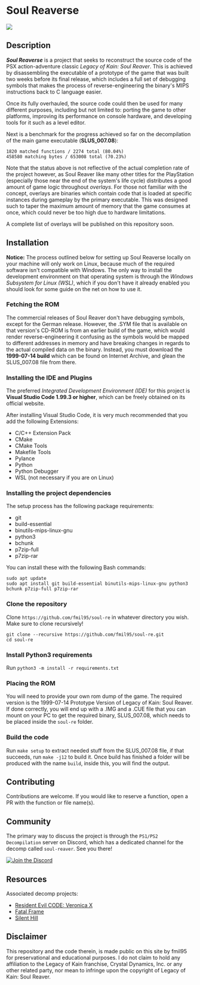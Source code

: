 # Soul Reaverse

<img src="https://i.imgur.com/RTQyAu8.png"/>

## Description

***Soul Reaverse*** is a project that seeks to reconstruct the source code of the PSX action-adventure classic *Legacy of Kain: Soul Reaver*. This is achieved by disassembling the executable of a prototype of the game that was built two weeks before its final release, which includes a full set of debugging symbols that makes the process of reverse-engineering the binary's MIPS instructions back to C language easier.

Once its fully overhauled, the source code could then be used for many different purposes, including but not limited to: porting the game to other platforms, improving its performance on console hardware, and developing tools for it such as a level editor.  

Next is a benchmark for the progress achieved so far on the decompilation of the main game executable (**SLUS_007.08**): 
```
1820 matched functions / 2274 total (80.04%)
458580 matching bytes / 653008 total (70.23%)
```

Note that the status above is not reflective of the actual completion rate of the project however, as Soul Reaver like many other titles for the PlayStation (especially those near the end of the system's life cycle) distributes a good amount of game logic throughout *overlays*. For those not familiar with the concept, overlays are binaries which contain code that is loaded at specific instances during gameplay by the primary executable. This was designed such to taper the maximum amount of memory that the game consumes at once, which could never be too high due to hardware limitations.

A complete list of overlays will be published on this repository soon.  

## Installation

**Notice:** The process outlined below for setting up Soul Reaverse locally on your machine will only work on Linux, because much of the required software isn't compatible with Windows. The only way to install the development environment on that operating system is through the *Windows Subsystem for Linux (WSL)*, which if you don't have it already enabled you should look for some guide on the net on how to use it.  

### Fetching the ROM

The commercial releases of Soul Reaver don't have debugging symbols, except for the German release. However, the .SYM file that is available on that version's CD-ROM is from an earlier build of the game, which would render reverse-engineering it confusing as the symbols would be mapped to different addresses in memory and have breaking changes in regards to the actual compiled data on the binary. Instead, you must download the **1999-07-14 build** which can be found on Internet Archive, and glean the SLUS_007.08 file from there. 

### Installing the IDE and Plugins

The preferred *Integrated Development Environment (IDE)* for this project is **Visual Studio Code 1.99.3 or higher**, which can be freely obtained on its official website.

After installing Visual Studio Code, it is very much recommended that you add the following Extensions:
- C/C++ Extension Pack
- CMake
- CMake Tools
- Makefile Tools
- Pylance
- Python
- Python Debugger
- WSL (not necessary if you are on Linux)

### Installing the project dependencies
The setup process has the following package requirements:
- git
- build-essential
- binutils-mips-linux-gnu
- python3
- bchunk
- p7zip-full
- p7zip-rar

You can install these with the following Bash commands:
```
sudo apt update
sudo apt install git build-essential binutils-mips-linux-gnu python3 bchunk p7zip-full p7zip-rar
```

### Clone the repository
Clone `https://github.com/fmil95/soul-re` in whatever directory you wish. Make sure to clone recursively!
```
git clone --recursive https://github.com/fmil95/soul-re.git
cd soul-re
```

### Install Python3 requirements
Run `python3 -m install -r requirements.txt`

### Placing the ROM
You will need to provide your own rom dump of the game. The required version is the 1999-07-14 Prototype Version of Legacy of Kain: Soul Reaver.
If done correctly, you will end up with a .IMG and a .CUE file that you can mount on your PC to get the required binary, SLUS_007.08, which needs to be placed inside the `soul-re` folder.

### Build the code
Run `make setup` to extract needed stuff from the SLUS_007.08 file, if that succeeds, run `make -j12` to build it.
Once build has finished a folder will be produced with the name `build`, inside this, you will find the output.

## Contributing
Contributions are welcome. If you would like to reserve a function, open a PR with the function or file name(s).

## Community

The primary way to discuss the project is through the `PS1/PS2 Decompilation` server on Discord, which has a dedicated channel for the decomp called `soul-reaver`. See you there!

[![Join the Discord](https://dcbadge.limes.pink/api/server/https://discord.gg/tch8h5Vw8E)](https://discord.gg/https://discord.gg/tch8h5Vw8E)

## Resources

Associated decomp projects:
- [Resident Evil CODE: Veronica X](https://github.com/fmil95/recvx-decomp)
- [Fatal Frame](https://github.com/Mikompilation/Himuro)
- [Silent Hill](https://github.com/Vatuu/silent-hill-decomp)

## Disclaimer

This repository and the code therein, is made public on this site by fmil95 for preservational and educational purposes. I do not claim to hold any affiliation to the Legacy of Kain franchise, Crystal Dynamics, Inc. or any other related party, nor mean to infringe upon the copyright of Legacy of Kain: Soul Reaver.
